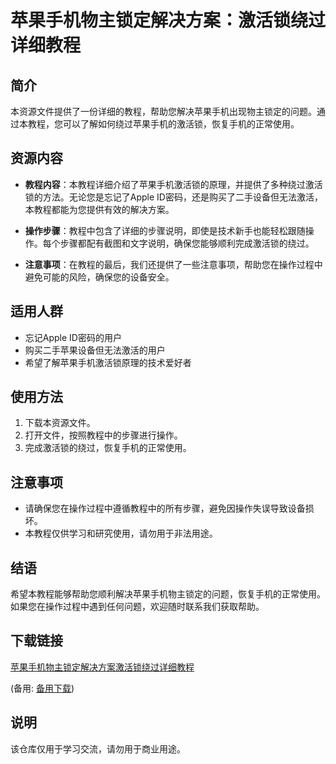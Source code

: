 # 苹果手机物主锁定解决方案：激活锁绕过详细教程

## 简介

本资源文件提供了一份详细的教程，帮助您解决苹果手机出现物主锁定的问题。通过本教程，您可以了解如何绕过苹果手机的激活锁，恢复手机的正常使用。

## 资源内容

- **教程内容**：本教程详细介绍了苹果手机激活锁的原理，并提供了多种绕过激活锁的方法。无论您是忘记了Apple ID密码，还是购买了二手设备但无法激活，本教程都能为您提供有效的解决方案。

- **操作步骤**：教程中包含了详细的步骤说明，即使是技术新手也能轻松跟随操作。每个步骤都配有截图和文字说明，确保您能够顺利完成激活锁的绕过。

- **注意事项**：在教程的最后，我们还提供了一些注意事项，帮助您在操作过程中避免可能的风险，确保您的设备安全。

## 适用人群

- 忘记Apple ID密码的用户
- 购买二手苹果设备但无法激活的用户
- 希望了解苹果手机激活锁原理的技术爱好者

## 使用方法

1. 下载本资源文件。
2. 打开文件，按照教程中的步骤进行操作。
3. 完成激活锁的绕过，恢复手机的正常使用。

## 注意事项

- 请确保您在操作过程中遵循教程中的所有步骤，避免因操作失误导致设备损坏。
- 本教程仅供学习和研究使用，请勿用于非法用途。

## 结语

希望本教程能够帮助您顺利解决苹果手机物主锁定的问题，恢复手机的正常使用。如果您在操作过程中遇到任何问题，欢迎随时联系我们获取帮助。

## 下载链接
[苹果手机物主锁定解决方案激活锁绕过详细教程](https://pan.quark.cn/s/82bf8626354d) 

(备用: [备用下载](https://pan.baidu.com/s/19h4bmKtSolT2kV08xEfrOg?pwd=1234))

## 说明

该仓库仅用于学习交流，请勿用于商业用途。
